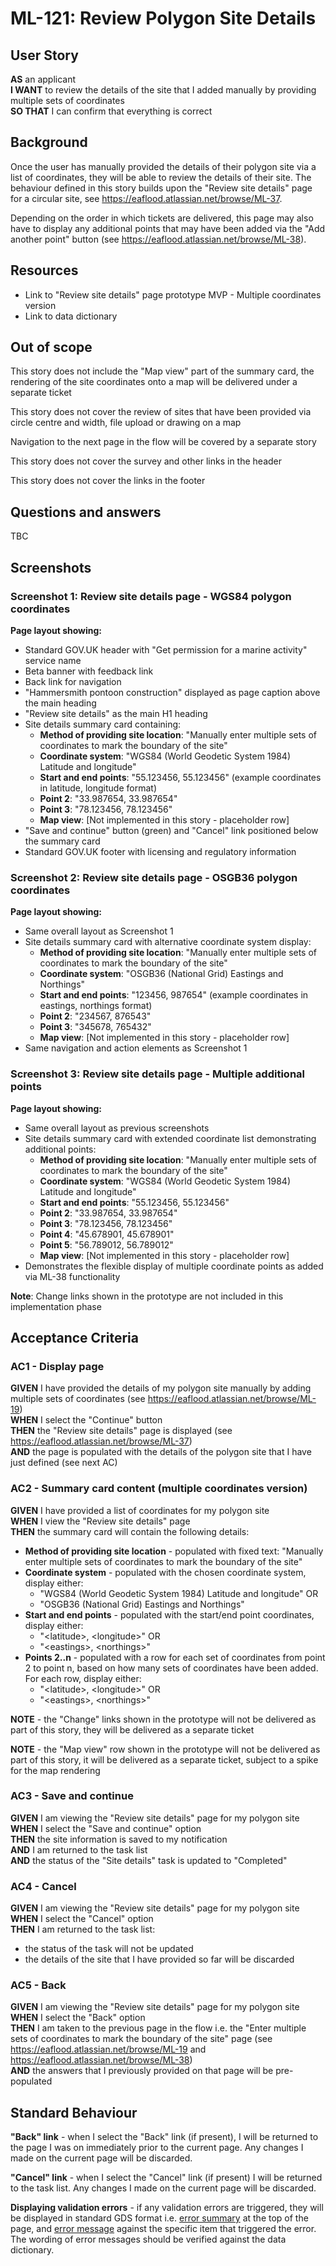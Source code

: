 # ML-121: Review Polygon Site Details

## User Story

**AS** an applicant  
**I WANT** to review the details of the site that I added manually by providing multiple sets of coordinates  
**SO THAT** I can confirm that everything is correct

## Background

Once the user has manually provided the details of their polygon site via a list of coordinates, they will be able to review the details of their site. The behaviour defined in this story builds upon the "Review site details" page for a circular site, see https://eaflood.atlassian.net/browse/ML-37.

Depending on the order in which tickets are delivered, this page may also have to display any additional points that may have been added via the "Add another point" button (see https://eaflood.atlassian.net/browse/ML-38).

## Resources

- Link to "Review site details" page prototype MVP - Multiple coordinates version
- Link to data dictionary

## Out of scope

This story does not include the "Map view" part of the summary card, the rendering of the site coordinates onto a map will be delivered under a separate ticket

This story does not cover the review of sites that have been provided via circle centre and width, file upload or drawing on a map

Navigation to the next page in the flow will be covered by a separate story

This story does not cover the survey and other links in the header

This story does not cover the links in the footer

## Questions and answers

TBC

## Screenshots

### Screenshot 1: Review site details page - WGS84 polygon coordinates

**Page layout showing:**

- Standard GOV.UK header with "Get permission for a marine activity" service name
- Beta banner with feedback link
- Back link for navigation
- "Hammersmith pontoon construction" displayed as page caption above the main heading
- "Review site details" as the main H1 heading
- Site details summary card containing:
  - **Method of providing site location**: "Manually enter multiple sets of coordinates to mark the boundary of the site"
  - **Coordinate system**: "WGS84 (World Geodetic System 1984) Latitude and longitude"
  - **Start and end points**: "55.123456, 55.123456" (example coordinates in latitude, longitude format)
  - **Point 2**: "33.987654, 33.987654"
  - **Point 3**: "78.123456, 78.123456"
  - **Map view**: [Not implemented in this story - placeholder row]
- "Save and continue" button (green) and "Cancel" link positioned below the summary card
- Standard GOV.UK footer with licensing and regulatory information

### Screenshot 2: Review site details page - OSGB36 polygon coordinates

**Page layout showing:**

- Same overall layout as Screenshot 1
- Site details summary card with alternative coordinate system display:
  - **Method of providing site location**: "Manually enter multiple sets of coordinates to mark the boundary of the site"
  - **Coordinate system**: "OSGB36 (National Grid) Eastings and Northings"
  - **Start and end points**: "123456, 987654" (example coordinates in eastings, northings format)
  - **Point 2**: "234567, 876543"
  - **Point 3**: "345678, 765432"
  - **Map view**: [Not implemented in this story - placeholder row]
- Same navigation and action elements as Screenshot 1

### Screenshot 3: Review site details page - Multiple additional points

**Page layout showing:**

- Same overall layout as previous screenshots
- Site details summary card with extended coordinate list demonstrating additional points:
  - **Method of providing site location**: "Manually enter multiple sets of coordinates to mark the boundary of the site"
  - **Coordinate system**: "WGS84 (World Geodetic System 1984) Latitude and longitude"
  - **Start and end points**: "55.123456, 55.123456"
  - **Point 2**: "33.987654, 33.987654"
  - **Point 3**: "78.123456, 78.123456"
  - **Point 4**: "45.678901, 45.678901"
  - **Point 5**: "56.789012, 56.789012"
  - **Map view**: [Not implemented in this story - placeholder row]
- Demonstrates the flexible display of multiple coordinate points as added via ML-38 functionality

**Note**: Change links shown in the prototype are not included in this implementation phase

## Acceptance Criteria

### AC1 - Display page

**GIVEN** I have provided the details of my polygon site manually by adding multiple sets of coordinates (see https://eaflood.atlassian.net/browse/ML-19)  
**WHEN** I select the "Continue" button  
**THEN** the "Review site details" page is displayed (see https://eaflood.atlassian.net/browse/ML-37)  
**AND** the page is populated with the details of the polygon site that I have just defined (see next AC)

### AC2 - Summary card content (multiple coordinates version)

**GIVEN** I have provided a list of coordinates for my polygon site  
**WHEN** I view the "Review site details" page  
**THEN** the summary card will contain the following details:

- **Method of providing site location** - populated with fixed text: "Manually enter multiple sets of coordinates to mark the boundary of the site"
- **Coordinate system** - populated with the chosen coordinate system, display either:
  - "WGS84 (World Geodetic System 1984) Latitude and longitude" OR
  - "OSGB36 (National Grid) Eastings and Northings"
- **Start and end points** - populated with the start/end point coordinates, display either:
  - "\<latitude\>, \<longitude\>" OR
  - "\<eastings\>, \<northings\>"
- **Points 2..n** - populated with a row for each set of coordinates from point 2 to point n, based on how many sets of coordinates have been added. For each row, display either:
  - "\<latitude\>, \<longitude\>" OR
  - "\<eastings\>, \<northings\>"

**NOTE** - the "Change" links shown in the prototype will not be delivered as part of this story, they will be delivered as a separate ticket

**NOTE** - the "Map view" row shown in the prototype will not be delivered as part of this story, it will be delivered as a separate ticket, subject to a spike for the map rendering

### AC3 - Save and continue

**GIVEN** I am viewing the "Review site details" page for my polygon site  
**WHEN** I select the "Save and continue" option  
**THEN** the site information is saved to my notification  
**AND** I am returned to the task list  
**AND** the status of the "Site details" task is updated to "Completed"

### AC4 - Cancel

**GIVEN** I am viewing the "Review site details" page for my polygon site  
**WHEN** I select the "Cancel" option  
**THEN** I am returned to the task list:

- the status of the task will not be updated
- the details of the site that I have provided so far will be discarded

### AC5 - Back

**GIVEN** I am viewing the "Review site details" page for my polygon site  
**WHEN** I select the "Back" option  
**THEN** I am taken to the previous page in the flow i.e. the "Enter multiple sets of coordinates to mark the boundary of the site" page (see https://eaflood.atlassian.net/browse/ML-19 and https://eaflood.atlassian.net/browse/ML-38)  
**AND** the answers that I previously provided on that page will be pre-populated

## Standard Behaviour

**"Back" link** - when I select the "Back" link (if present), I will be returned to the page I was on immediately prior to the current page. Any changes I made on the current page will be discarded.

**"Cancel" link** - when I select the "Cancel" link (if present) I will be returned to the task list. Any changes I made on the current page will be discarded.

**Displaying validation errors** - if any validation errors are triggered, they will be displayed in standard GDS format i.e. [error summary](https://design-system.service.gov.uk/components/error-summary/) at the top of the page, and [error message](https://design-system.service.gov.uk/components/error-message/) against the specific item that triggered the error. The wording of error messages should be verified against the data dictionary.
